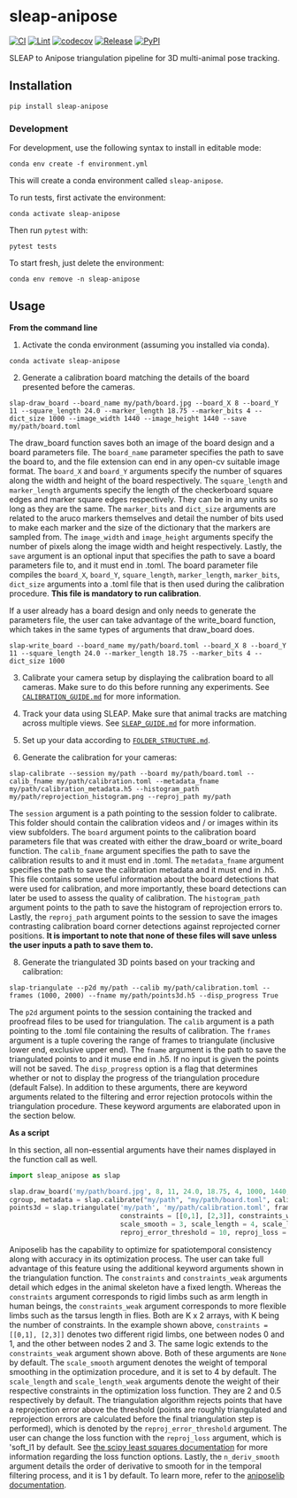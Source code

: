 # sleap-anipose

[![CI](https://github.com/talmolab/sleap-anipose/actions/workflows/ci.yml/badge.svg)](https://github.com/talmolab/sleap-anipose/actions/workflows/ci.yml)
[![Lint](https://github.com/talmolab/sleap-anipose/actions/workflows/lint.yml/badge.svg)](https://github.com/talmolab/sleap-anipose/actions/workflows/lint.yml)
[![codecov](https://codecov.io/gh/talmolab/sleap-anipose/branch/main/graph/badge.svg)](https://codecov.io/gh/talmolab/sleap-anipose)
[![Release](https://img.shields.io/github/v/release/talmolab/sleap-anipose?label=Latest)](https://github.com/talmolab/sleap-anipose/releases/)
[![PyPI](https://img.shields.io/pypi/v/sleap-anipose?label=PyPI)](https://pypi.org/project/sleap-anipose)

SLEAP to Anipose triangulation pipeline for 3D multi-animal pose tracking.

## Installation
```
pip install sleap-anipose
```

### Development
For development, use the following syntax to install in editable mode:
```
conda env create -f environment.yml
```
This will create a conda environment called `sleap-anipose`.

To run tests, first activate the environment:
```
conda activate sleap-anipose
```
Then run `pytest` with:
```
pytest tests
```
To start fresh, just delete the environment:
```
conda env remove -n sleap-anipose
```

## Usage

**From the command line**

1. Activate the conda environment (assuming you installed via conda).
```
conda activate sleap-anipose
```

2. Generate a calibration board matching the details of the board presented before the cameras. 

```
slap-draw_board --board_name my/path/board.jpg --board_X 8 --board_Y 11 --square_length 24.0 --marker_length 18.75 --marker_bits 4 --dict_size 1000 --image_width 1440 --image_height 1440 --save my/path/board.toml
```

The draw_board function saves both an image of the board design and a board parameters file. The `board_name` parameter specifies the path to save the board to, and the file extension can end in any open-cv suitable image format. The `board_X` and `board_Y` arguments specify the number of squares along the width and height of the board respectively. The `square_length` and `marker_length` arguments specify the length of the checkerboard square edges and marker square edges respectively. They can be in any units so long as they are the same. The `marker_bits` and `dict_size` arguments are related to the aruco markers themselves and detail the number of bits used to make each marker and the size of the dictionary that the markers are sampled from. The `image_width` and `image_height` arguments specify the number of pixels along the image width and height respectively. Lastly, the `save` argument is an optional input that specifies the path to save a board parameters file to, and it must end in .toml. The board parameter file compiles the `board_X`, `board_Y`, `square_length`, `marker_length`, `marker_bits`, `dict_size` arguments into a .toml file that is then used during the calibration procedure. **This file is mandatory to run calibration**. 

If a user already has a board design and only needs to generate the parameters file, the user can take advantage of the write_board function, which takes in the same types of arguments that draw_board does. 

```
slap-write_board --board_name my/path/board.toml --board_X 8 --board_Y 11 --square_length 24.0 --marker_length 18.75 --marker_bits 4 --dict_size 1000
```

3. Calibrate your camera setup by displaying the calibration board to all cameras. Make sure to do this before running any experiments. See [`CALIBRATION_GUIDE.md`](docs/CALIBRATION_GUIDE.md) for more information.

4. Track your data using SLEAP. Make sure that animal tracks are matching across multiple views. See [`SLEAP_GUIDE.md`](docs/SLEAP_GUIDE.md) for more information.

5. Set up your data according to [`FOLDER_STRUCTURE.md`](docs/FOLDER_STRUCTURE.md).

6. Generate the calibration for your cameras:
```
slap-calibrate --session my/path --board my/path/board.toml --calib_fname my/path/calibration.toml --metadata_fname my/path/calibration_metadata.h5 --histogram_path my/path/reprojection_histogram.png --reproj_path my/path
```

The `session` argument is a path pointing to the session folder to calibrate. This folder should contain the calibration videos and / or images within its view subfolders. The `board` argument points to the calibration board parameters file that was created with either the draw_board or write_board function. The `calib_fname` argument specifies the path to save the calibration results to and it must end in .toml. The `metadata_fname` argument specifies the path to save the calibration metadata and it must end in .h5. This file contains some useful information about the board detections that were used for calibration, and more importantly, these board detections can later be used to assess the quality of calibration. The `histogram_path` argument points to the path to save the histogram of reprojection errors to. Lastly, the `reproj_path` argument points to the session to save the images contrasting calibration board corner detections against reprojected corner positions. **It is important to note that none of these files will save unless the user inputs a path to save them to.**

8. Generate the triangulated 3D points based on your tracking and calibration:

```
slap-triangulate --p2d my/path --calib my/path/calibration.toml --frames (1000, 2000) --fname my/path/points3d.h5 --disp_progress True
```

The `p2d` argument points to the session containing the tracked and proofread files to be used for triangulation. The `calib` argument is a path pointing to the .toml file containing the results of calibration. The `frames` argument is a tuple covering the range of frames to triangulate (inclusive lower end, exclusive upper end). The `fname` argument is the path to save the triangulated points to and it muse end in .h5. If no input is given the points will not be saved. The `disp_progress` option is a flag that determines whether or not to display the progress of the triangulation procedure (default False). In addition to these arguments, there are keyword arguments related to the filtering and error rejection protocols within the triangulation procedure. These keyword arguments are elaborated upon in the section below.

**As a script**

In this section, all non-essential arguments have their names displayed in the function call as well. 

```python
import sleap_anipose as slap

slap.draw_board('my/path/board.jpg', 8, 11, 24.0, 18.75, 4, 1000, 1440, 1440, save = 'my/path/board.toml')
cgroup, metadata = slap.calibrate("my/path", "my/path/board.toml", calib_fname = "my/path/calibration.toml", metadata_fname = "my/path/calibration.metadata.h5", histogram_path = "my/path/reprojection_histogram.png", reproj_path = "my/path")
points3d = slap.triangulate('my/path', 'my/path/calibration.toml', frames = (1000, 2000), fname = 'my/path/points3d.h5', disp_progress=True, 
                            constraints = [[0,1], [2,3]], constraints_weak = [[4,5]],
                            scale_smooth = 3, scale_length = 4, scale_length_weak = 1, 
                            reproj_error_threshold = 10, reproj_loss = 'l2', n_deriv_smooth = 2)
```

Aniposelib has the capability to optimize for spatiotemporal consistency along with accuracy in its optimization process. The user can take full advantage of this feature using the additional keyword arguments shown in the triangulation function. The `constraints` and `constraints_weak` arguments detail which edges in the animal skeleton have a fixed length. Whereas the `constraints` argument corresponds to rigid limbs such as arm length in human beings, the `constraints_weak` argument corresponds to more flexible limbs such as the tarsus length in flies. Both are K x 2 arrays, with K being the number of constraints. In the example shown above, `constraints = [[0,1], [2,3]]` denotes two different rigid limbs, one between nodes 0 and 1, and the other between nodes 2 and 3. The same logic extends to the `constraints_weak` argument shown above. Both of these arguments are `None` by default. The `scale_smooth` argument denotes the weight of temporal smoothing in the optimization procedure, and it is set to 4 by default. The `scale_length` and `scale_length_weak` arguments denote the weight of their respective constraints in the optimization loss function. They are 2 and 0.5 respectively by default. The triangulation algorithm rejects points that have a reprojection error above the threshold (points are roughly triangulated and reprojection errors are calculated before the final triangulation step is performed), which is denoted by the `reproj_error_threshold` argument. The user can change the loss function with the `reproj_loss` argument, which is 'soft_l1 by default. See [the scipy least squares documentation](scipy.optimize.least_squares) for more information regarding the loss function options. Lastly, the `n_deriv_smooth` argument details the order of derivative to smooth for in the temporal filtering process, and it is 1 by default. To learn more, refer to the [aniposelib documentation](https://github.com/lambdaloop/aniposelib/tree/master/aniposelib).

